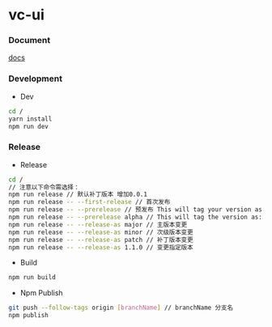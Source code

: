 # vc-ui

### Document

[docs](https://harrychen0506.github.io/vc-ui/)

### Development

* Dev

``` bash
cd /
yarn install
npm run dev
```

### Release

* Release

``` bash
cd /
// 注意以下命令需选择：
npm run release // 默认补丁版本 增加0.0.1
npm run release -- --first-release // 首次发布
npm run release -- --prerelease // 预发布 This will tag your version as: 1.0.1-0
npm run release -- --prerelease alpha // This will tag the version as: 1.0.1-alpha.0
npm run release -- --release-as major // 主版本变更
npm run release -- --release-as minor // 次级版本变更
npm run release -- --release-as patch // 补丁版本变更
npm run release -- --release-as 1.1.0 // 变更指定版本
```

* Build

``` bash
npm run build
```

* Npm Publish

``` bash
git push --follow-tags origin [branchName] // branchName 分支名
npm publish 
```